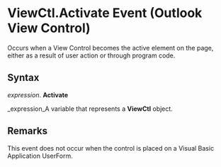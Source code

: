 
# ViewCtl.Activate Event (Outlook View Control)

Occurs when a View Control becomes the active element on the page, either as a result of user action or through program code.


## Syntax

 _expression_. **Activate**

 _expression_A variable that represents a  **ViewCtl** object.


## Remarks

This event does not occur when the control is placed on a Visual Basic Application UserForm.

